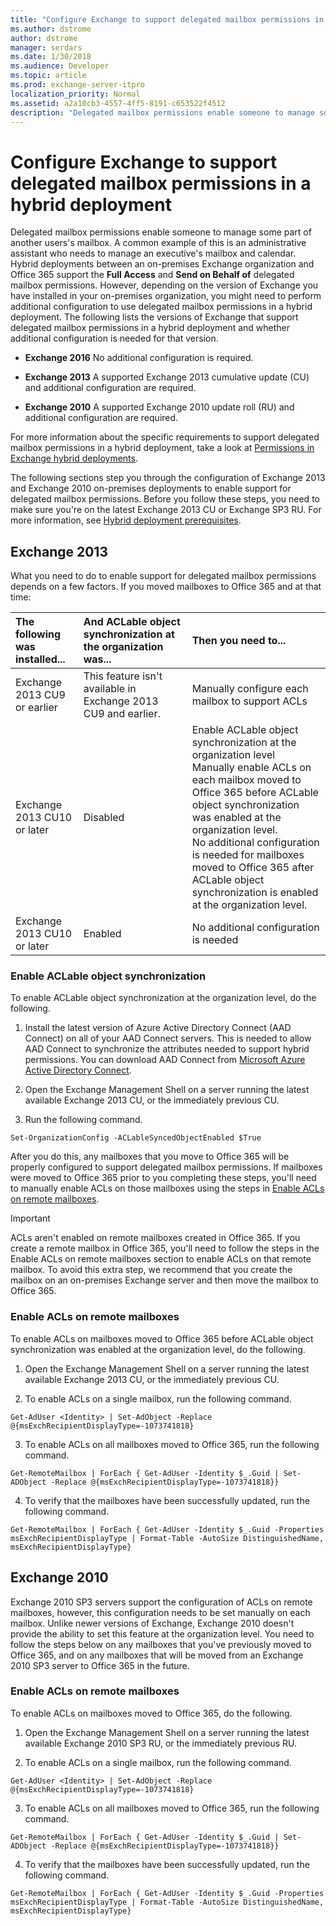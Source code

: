 ```yaml
---
title: "Configure Exchange to support delegated mailbox permissions in a hybrid deployment"
ms.author: dstrome
author: dstrome
manager: serdars
ms.date: 1/30/2018
ms.audience: Developer
ms.topic: article
ms.prod: exchange-server-itpro
localization_priority: Normal
ms.assetid: a2a10cb3-4557-4ff5-8191-c653522f4512
description: "Delegated mailbox permissions enable someone to manage some part of another users's mailbox. A common example of this is an administrative assistant who needs to manage an executive's mailbox and calendar. Hybrid deployments between an on-premises Exchange organization and Office 365 support the Full Access and Send on Behalf of delegated mailbox permissions. However, depending on the version of Exchange you have installed in your on-premises organization, you might need to perform additional configuration to use delegated mailbox permissions in a hybrid deployment. The following lists the versions of Exchange that support delegated mailbox permissions in a hybrid deployment and whether additional configuration is needed for that version."
---
```


# Configure Exchange to support delegated mailbox permissions in a hybrid deployment

Delegated mailbox permissions enable someone to manage some part of another users's mailbox. A common example of this is an administrative assistant who needs to manage an executive's mailbox and calendar. Hybrid deployments between an on-premises Exchange organization and Office 365 support the **Full Access** and **Send on Behalf of** delegated mailbox permissions. However, depending on the version of Exchange you have installed in your on-premises organization, you might need to perform additional configuration to use delegated mailbox permissions in a hybrid deployment. The following lists the versions of Exchange that support delegated mailbox permissions in a hybrid deployment and whether additional configuration is needed for that version. 
  
- **Exchange 2016** No additional configuration is required. 
    
- **Exchange 2013** A supported Exchange 2013 cumulative update (CU) and additional configuration are required. 
    
- **Exchange 2010** A supported Exchange 2010 update roll (RU) and additional configuration are required. 
    
For more information about the specific requirements to support delegated mailbox permissions in a hybrid deployment, take a look at [Permissions in Exchange hybrid deployments](../permissions.md).
  
The following sections step you through the configuration of Exchange 2013 and Exchange 2010 on-premises deployments to enable support for delegated mailbox permissions. Before you follow these steps, you need to make sure you're on the latest Exchange 2013 CU or Exchange SP3 RU. For more information, see [Hybrid deployment prerequisites](../hybrid-deployment-prerequisites.md).
  
## Exchange 2013

What you need to do to enable support for delegated mailbox permissions depends on a few factors. If you moved mailboxes to Office 365 and at that time:
  
|**The following was installed...**|**And ACLable object synchronization at the organization was...**|**Then you need to...**|
|:-----|:-----|:-----|
|Exchange 2013 CU9 or earlier  <br/> |This feature isn't available in Exchange 2013 CU9 and earlier.  <br/> |Manually configure each mailbox to support ACLs  <br/> |
|Exchange 2013 CU10 or later  <br/> |Disabled  <br/> | Enable ACLable object synchronization at the organization level  <br/>  Manually enable ACLs on each mailbox moved to Office 365 before ACLable object synchronization was enabled at the organization level.  <br/>  No additional configuration is needed for mailboxes moved to Office 365 after ACLable object synchronization is enabled at the organization level.  <br/> |
|Exchange 2013 CU10 or later  <br/> |Enabled  <br/> |No additional configuration is needed  <br/> |
   
### Enable ACLable object synchronization

To enable ACLable object synchronization at the organization level, do the following. 
  
1. Install the latest version of Azure Active Directory Connect (AAD Connect) on all of your AAD Connect servers. This is needed to allow AAD Connect to synchronize the attributes needed to support hybrid permissions. You can download AAD Connect from [Microsoft Azure Active Directory Connect](http://go.microsoft.com/fwlink/p/?LinkID=510956).
    
2. Open the Exchange Management Shell on a server running the latest available Exchange 2013 CU, or the immediately previous CU.
    
3. Run the following command.
    
  ```
  Set-OrganizationConfig -ACLableSyncedObjectEnabled $True
  ```

After you do this, any mailboxes that you move to Office 365 will be properly configured to support delegated mailbox permissions. If mailboxes were moved to Office 365 prior to you completing these steps, you'll need to manually enable ACLs on those mailboxes using the steps in [Enable ACLs on remote mailboxes](set-up-delegated-mailbox-permissions.md#EnableACLs).
  
> [!IMPORTANT]
> ACLs aren't enabled on remote mailboxes created in Office 365. If you create a remote mailbox in Office 365, you'll need to follow the steps in the Enable ACLs on remote mailboxes section to enable ACLs on that remote mailbox. To avoid this extra step, we recommend that you create the mailbox on an on-premises Exchange server and then move the mailbox to Office 365. 
  
### Enable ACLs on remote mailboxes
<a name="EnableACLs"> </a>

To enable ACLs on mailboxes moved to Office 365 before ACLable object synchronization was enabled at the organization level, do the following.
  
1. Open the Exchange Management Shell on a server running the latest available Exchange 2013 CU, or the immediately previous CU.
    
2. To enable ACLs on a single mailbox, run the following command.
    
  ```
  Get-AdUser <Identity> | Set-AdObject -Replace @{msExchRecipientDisplayType=-1073741818}
  ```

3. To enable ACLs on all mailboxes moved to Office 365, run the following command.
    
  ```
  Get-RemoteMailbox | ForEach { Get-AdUser -Identity $_.Guid | Set-ADObject -Replace @{msExchRecipientDisplayType=-1073741818}}
  ```

4. To verify that the mailboxes have been successfully updated, run the following command.
    
  ```
  Get-RemoteMailbox | ForEach { Get-AdUser -Identity $_.Guid -Properties msExchRecipientDisplayType | Format-Table -AutoSize DistinguishedName, msExchRecipientDisplayType}
  ```

## Exchange 2010

Exchange 2010 SP3 servers support the configuration of ACLs on remote mailboxes, however, this configuration needs to be set manually on each mailbox. Unlike newer versions of Exchange, Exchange 2010 doesn't provide the ability to set this feature at the organization level. You need to follow the steps below on any mailboxes that you've previously moved to Office 365, and on any mailboxes that will be moved from an Exchange 2010 SP3 server to Office 365 in the future.
  
### Enable ACLs on remote mailboxes

To enable ACLs on mailboxes moved to Office 365, do the following.
  
1. Open the Exchange Management Shell on a server running the latest available Exchange 2010 SP3 RU, or the immediately previous RU.
    
2. To enable ACLs on a single mailbox, run the following command.
    
  ```
  Get-AdUser <Identity> | Set-AdObject -Replace @{msExchRecipientDisplayType=-1073741818}
  ```

3. To enable ACLs on all mailboxes moved to Office 365, run the following command.
    
  ```
  Get-RemoteMailbox | ForEach { Get-AdUser -Identity $_.Guid | Set-ADObject -Replace @{msExchRecipientDisplayType=-1073741818}}
  ```

4. To verify that the mailboxes have been successfully updated, run the following command.
    
  ```
  Get-RemoteMailbox | ForEach { Get-AdUser -Identity $_.Guid -Properties msExchRecipientDisplayType | Format-Table -AutoSize DistinguishedName, msExchRecipientDisplayType}
  ```


